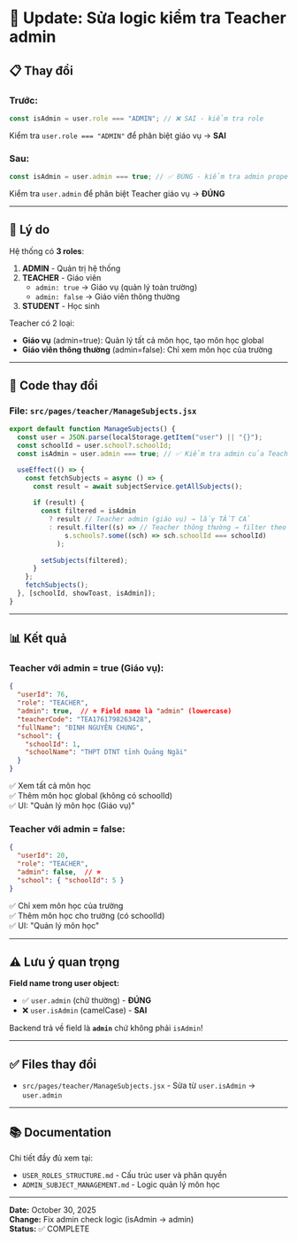 # 🔄 Update: Sửa logic kiểm tra Teacher admin

## 📋 Thay đổi

### Trước:
```jsx
const isAdmin = user.role === "ADMIN"; // ❌ SAI - kiểm tra role
```
Kiểm tra `user.role === "ADMIN"` để phân biệt giáo vụ → **SAI**

### Sau:
```jsx
const isAdmin = user.admin === true; // ✅ ĐÚNG - kiểm tra admin property
```
Kiểm tra `user.admin` để phân biệt Teacher giáo vụ → **ĐÚNG**

---

## 🎯 Lý do

Hệ thống có **3 roles**:
1. **ADMIN** - Quản trị hệ thống
2. **TEACHER** - Giáo viên
   - `admin: true` → Giáo vụ (quản lý toàn trường)
   - `admin: false` → Giáo viên thông thường
3. **STUDENT** - Học sinh

Teacher có 2 loại:
- **Giáo vụ** (admin=true): Quản lý tất cả môn học, tạo môn học global
- **Giáo viên thông thường** (admin=false): Chỉ xem môn học của trường

---

## 🔧 Code thay đổi

### File: `src/pages/teacher/ManageSubjects.jsx`

```jsx
export default function ManageSubjects() {
  const user = JSON.parse(localStorage.getItem("user") || "{}");
  const schoolId = user.school?.schoolId;
  const isAdmin = user.admin === true; // ✅ Kiểm tra admin của Teacher

  useEffect(() => {
    const fetchSubjects = async () => {
      const result = await subjectService.getAllSubjects();
      
      if (result) {
        const filtered = isAdmin
          ? result // Teacher admin (giáo vụ) → lấy TẤT CẢ
          : result.filter((s) => // Teacher thông thường → filter theo trường
              s.schools?.some((sch) => sch.schoolId === schoolId)
            );
        
        setSubjects(filtered);
      }
    };
    fetchSubjects();
  }, [schoolId, showToast, isAdmin]);
}
```

---

## 📊 Kết quả

### Teacher với admin = true (Giáo vụ):
```json
{
  "userId": 76,
  "role": "TEACHER",
  "admin": true,  // ⭐ Field name là "admin" (lowercase)
  "teacherCode": "TEA1761798263428",
  "fullName": "ĐINH NGUYÊN CHUNG",
  "school": {
    "schoolId": 1,
    "schoolName": "THPT DTNT tỉnh Quảng Ngãi"
  }
}
```
✅ Xem tất cả môn học  
✅ Thêm môn học global (không có schoolId)  
✅ UI: "Quản lý môn học (Giáo vụ)"

### Teacher với admin = false:
```json
{
  "userId": 20,
  "role": "TEACHER",
  "admin": false,  // ⭐
  "school": { "schoolId": 5 }
}
```
✅ Chỉ xem môn học của trường  
✅ Thêm môn học cho trường (có schoolId)  
✅ UI: "Quản lý môn học"

---

## ⚠️ Lưu ý quan trọng

**Field name trong user object:**
- ✅ `user.admin` (chữ thường) - **ĐÚNG**
- ❌ `user.isAdmin` (camelCase) - **SAI**

Backend trả về field là **`admin`** chứ không phải `isAdmin`!

---

## ✅ Files thay đổi

- `src/pages/teacher/ManageSubjects.jsx` - Sửa từ `user.isAdmin` → `user.admin`

---

## 📚 Documentation

Chi tiết đầy đủ xem tại:
- `USER_ROLES_STRUCTURE.md` - Cấu trúc user và phân quyền
- `ADMIN_SUBJECT_MANAGEMENT.md` - Logic quản lý môn học

---

**Date:** October 30, 2025  
**Change:** Fix admin check logic (isAdmin → admin)  
**Status:** ✅ COMPLETE
